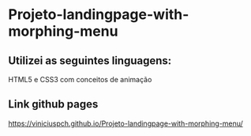 # Projeto-landingpage-with-morphing-menu

## Utilizei as seguintes linguagens:
HTML5 e CSS3 com conceitos de animação

## Link github pages
https://viniciuspch.github.io/Projeto-landingpage-with-morphing-menu/
